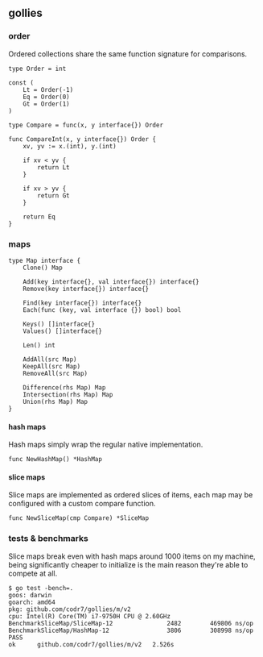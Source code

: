 ## gollies

### order
Ordered collections share the same function signature for comparisons.

```
type Order = int

const (
	Lt = Order(-1)
	Eq = Order(0)
	Gt = Order(1)
)

type Compare = func(x, y interface{}) Order

func CompareInt(x, y interface{}) Order {
	xv, yv := x.(int), y.(int)
	
	if xv < yv {
		return Lt
	}

	if xv > yv {
		return Gt
	}

	return Eq	
}
```

### maps

```
type Map interface {
	Clone() Map

	Add(key interface{}, val interface{}) interface{}
	Remove(key interface{}) interface{}

	Find(key interface{}) interface{}
	Each(func (key, val interface {}) bool) bool
	
	Keys() []interface{}
	Values() []interface{}

	Len() int

	AddAll(src Map)
	KeepAll(src Map)
	RemoveAll(src Map)

	Difference(rhs Map) Map
	Intersection(rhs Map) Map
	Union(rhs Map) Map
}
```

#### hash maps
Hash maps simply wrap the regular native implementation.

```
func NewHashMap() *HashMap
```

#### slice maps
Slice maps are implemented as ordered slices of items, each map may be configured with a custom compare function.

```
func NewSliceMap(cmp Compare) *SliceMap
```

### tests & benchmarks
Slice maps break even with hash maps around 1000 items on my machine, being significantly cheaper to initialize is the main reason they're able to compete at all. 

```
$ go test -bench=.
goos: darwin
goarch: amd64
pkg: github.com/codr7/gollies/m/v2
cpu: Intel(R) Core(TM) i7-9750H CPU @ 2.60GHz
BenchmarkSliceMap/SliceMap-12         	    2482	    469806 ns/op
BenchmarkSliceMap/HashMap-12          	    3806	    308998 ns/op
PASS
ok  	github.com/codr7/gollies/m/v2	2.526s
```
